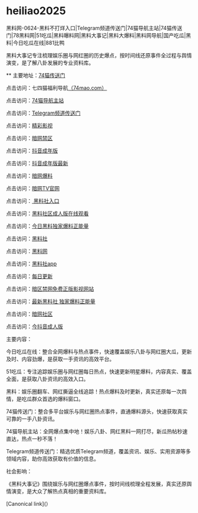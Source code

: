 # heiliao2025
黑料网-0624-黑料不打烊入口|Telegram频道传送门|74猫导航主站|74猫传送门|78黑料网|51吃瓜|黑料曝料网|黑料大事记|黑料大爆料|黑料网导航|国产吃瓜|黑料|今日吃瓜在线|881比鸭

黑料大事记专注梳理娱乐圈与网红圈的历史爆点，按时间线还原事件全过程与舆情演变，是了解八卦发展的专业资料库。

** 主要地址：<a href="https://74mao.com/">74猫传送门</a>

点击访问：七四猫福利导航<a href="https://74mao.com/">（74mao.com）</a>

点击访问：<a href="https://74mao.com/">74猫导航主站</a>

点击访问：<a href="https://74mao.com/">Telegram频道传送门</a>

点击访问：<a href="https://hj-216.pages.dev/">精彩影视</a>

点击访问：<a href="https://aw4-08.pages.dev/">暗网禁区</a>

点击访问：<a href="https://dy4-08.pages.dev/">抖音成年版</a>

点击访问：<a href="https://dy5-08.pages.dev/">抖音成年版最新</a>

点击访问：<a href="https://aw6-08.pages.dev/">暗网爆料</a>

点击访问：<a href="https://aw7-08.pages.dev/">暗网TV官网</a>

点击访问：<a href="https://hl370.pages.dev/"> 黑料社入口</a>

点击访问：<a href="https://hl982.pages.dev/">黑料社区成人版在线观看</a>

点击访问：<a href="https://hl373.pages.dev/">今日黑料独家爆料正能量</a>

点击访问：<a href="https://hl372.pages.dev/">黑料社</a>

点击访问：<a href="https://hl376.pages.dev/">黑料网</a>

点击访问：<a href="https://hl377.pages.dev/">黑料社app</a>

点击访问：<a href="https://hl419.pages.dev/">每日更新</a>

点击访问：<a href="https://aw5-01.pages.dev/">暗区禁网免费正版影视网站</a>

点击访问：<a href="https://hl454.pages.dev/">最新黑料社 独家爆料正能量</a>

点击访问：<a href="https://aw2-17.pages.dev/">暗网社区</a>

点击访问：<a href="https://dy6-09.pages.dev/">今抖音成人版</a>

主要内容：

今日吃瓜在线：整合全网爆料与热点事件，快速覆盖娱乐八卦与网红圈大瓜，更新及时、内容劲爆，是获取一手资讯的高效平台。

51吃瓜：专注追踪娱乐圈与网红圈每日热点，快速更新明星爆料，内容真实、覆盖全面，是获取八卦资讯的高效入口。

黑料：娱乐圈翻车、网红撕逼全线追踪！热点爆料及时更新，真实还原每一次舆情，是吃瓜群众首选的爆料窗口。

74猫传送门：整合多平台娱乐与网红圈热点事件，直通爆料源头，快速获取真实可靠的一手八卦资讯。

74猫导航主站：全网爆点集中地！娱乐八卦、网红黑料一网打尽，新瓜热帖秒速直达，热点一秒不落！

Telegram频道传送门：精选优质Telegram频道，覆盖资讯、娱乐、实用资源等多领域内容，助你高效获取有价值的信息。

社会影响：

《黑料大事记》围绕娱乐与网红圈爆点事件，按时间线梳理全程发展，真实还原舆情演变，是大众了解热点真相的重要资料库。

[Canonical link](）
